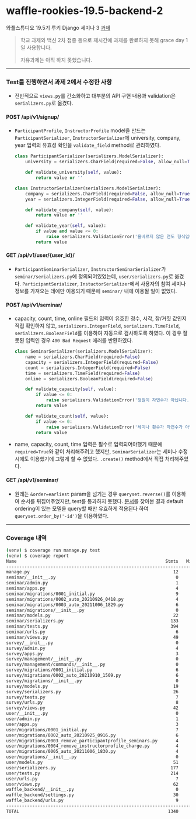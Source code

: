 # waffle-rookies-19.5-backend-2

와플스튜디오 19.5기 루키 Django 세미나 3 [과제](https://github.com/wafflestudio/19.5-rookies/tree/master/django/seminar3/assignment3)

> 학교 과제와 백신 2차 접종 등으로 제시간에 과제를 완료하지 못해 grace day 1일 사용합니다.
> 
> 자유과제는 아직 하지 못했습니다.

---
### Test를 진행하면서 과제 2에서 수정한 사항

* 전반적으로 `views.py`를 간소화하고 대부분의 API 구현 내용과 validation은 `serializers.py`로 옮겼다. 

#### POST /api/v1/signup/
* `ParticipantProfile`, `InstructorProfile` model을 만드는 `ParticipantSerializer`, `InstructorSerializer`에 university, company, year 입력의 유효성 확인을 `validate_field` method로 관리하였다.
    ```python
    class ParticipantSerializer(serializers.ModelSerializer):
        university = serializers.CharField(required=False, allow_null=True)
    
        def validate_university(self, value):
            return value or ''
    
    class InstructorSerializer(serializers.ModelSerializer):
        company = serializers.CharField(required=False, allow_null=True)
        year = serializers.IntegerField(required=False, allow_null=True)
    
        def validate_company(self, value):
            return value or ''
    
        def validate_year(self, value):
            if value and value <= 0:
                raise serializers.ValidationError('올바르지 않은 연도 형식입니다.')
            return value
    ```

#### GET /api/v1/user/{user_id}/
* `ParticipantSeminarSerializer`, `InstructorSeminarSerializer`가 `seminar/serializers.py`에 정의되어있었는데, `user/serializers.py`로 옮겼다. `ParticipantSerializer`, `InstuctorSerializer`에서 사용자의 참여 세미나 정보를 가져오는 데에만 이용되기 때문에 `seminar/` 내에 이용될 일이 없었다.

#### POST /api/v1/seminar/
* capacity, count, time, online 필드의 입력이 유효한 정수, 시각, 참/거짓 값인지 직접 확인하지 않고, `serializers.IntegerField`, `serializers.TimeField`, `serializers.BooleanField`를 이용하여 자동으로 검사하도록 하였다. 이 경우 잘못된 입력인 경우 `400 Bad Request` 에러를 반환하였다.
    ```python
    class SeminarSerializer(serializers.ModelSerializer):
        name = serializers.CharField(required=False)
        capacity = serializers.IntegerField(required=False)
        count = serializers.IntegerField(required=False)
        time = serializers.TimeField(required=False)
        online = serializers.BooleanField(required=False)
    
        def validate_capacity(self, value):
            if value <= 0:
                raise serializers.ValidationError('정원이 자연수가 아닙니다.')
            return value
    
        def validate_count(self, value):
            if value <= 0:
                raise serializers.ValidationError('세미나 횟수가 자연수가 아닙니다.')
            return value
    ```
* name, capacity, count, time 입력은 필수로 입력되어야했기 때문에 `required=True`와 같이 처리해주려고 했지만, `SeminarSerializer`는 세미나 수정 시에도 이용했기에 그렇게 할 수 없었다. `.create()` method에서 직접 처리해주었다.

#### GET /api/v1/seminar/
* 원래는 `&order=earliest` param을 넘기는 경우 `queryset.reverse()`를 이용하여 순서를 뒤집어주었지만, test를 통과하지 못했다. [문서](https://docs.djangoproject.com/en/3.2/ref/models/querysets/#reverse)를 찾아본 결과 default ordering이 있는 모델을 query할 때만 유효하게 적용된다 하여 `queryset.order_by('-id')`을 이용하였다.

---
### Coverage 내역
```zsh
(venv) $ coverage run manage.py test
(venv) $ coverage report            
Name                                                         Stmts   Miss  Cover
--------------------------------------------------------------------------------
manage.py                                                       12      2    83%
seminar/__init__.py                                              0      0   100%
seminar/admin.py                                                 1      0   100%
seminar/apps.py                                                  4      0   100%
seminar/migrations/0001_initial.py                               9      0   100%
seminar/migrations/0002_auto_20210926_0418.py                    4      0   100%
seminar/migrations/0003_auto_20211006_1829.py                    6      0   100%
seminar/migrations/__init__.py                                   0      0   100%
seminar/models.py                                               22      0   100%
seminar/serializers.py                                         133      4    97%
seminar/tests.py                                               394      0   100%
seminar/urls.py                                                  6      0   100%
seminar/views.py                                                49      1    98%
survey/__init__.py                                               0      0   100%
survey/admin.py                                                  4      0   100%
survey/apps.py                                                   3      0   100%
survey/management/__init__.py                                    0      0   100%
survey/management/commands/__init__.py                           0      0   100%
survey/migrations/0001_initial.py                                6      0   100%
survey/migrations/0002_auto_20210910_1509.py                     6      0   100%
survey/migrations/__init__.py                                    0      0   100%
survey/models.py                                                19      0   100%
survey/serializers.py                                           26      8    69%
survey/tests.py                                                  7      0   100%
survey/urls.py                                                   8      0   100%
survey/views.py                                                 42     21    50%
user/__init__.py                                                 0      0   100%
user/admin.py                                                    1      0   100%
user/apps.py                                                     3      0   100%
user/migrations/0001_initial.py                                  7      0   100%
user/migrations/0002_auto_20210925_0916.py                       6      0   100%
user/migrations/0003_remove_participantprofile_seminars.py       4      0   100%
user/migrations/0004_remove_instructorprofile_charge.py          4      0   100%
user/migrations/0005_auto_20211006_1830.py                       4      0   100%
user/migrations/__init__.py                                      0      0   100%
user/models.py                                                  51      8    84%
user/serializers.py                                            177     23    87%
user/tests.py                                                  214      0   100%
user/urls.py                                                     7      0   100%
user/views.py                                                   62      6    90%
waffle_backend/__init__.py                                       0      0   100%
waffle_backend/settings.py                                      30      3    90%
waffle_backend/urls.py                                           9      2    78%
--------------------------------------------------------------------------------
TOTAL                                                         1340     78    94%

```